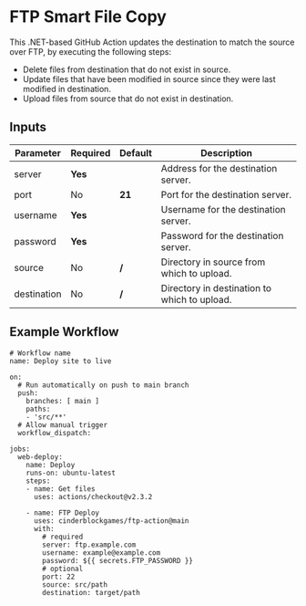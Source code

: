 # FTP Smart File Copy
This .NET-based GitHub Action updates the destination to match the source over FTP, by executing the following steps:
- Delete files from destination that do not exist in source.
- Update files that have been modified in source since they were last modified in destination.
- Upload files from source that do not exist in destination.

## Inputs
| Parameter   | Required  | Default | Description                                  |
| ----------- | --------- | ------- | -------------------------------------------- |
| server      | **Yes**   |         | Address for the destination server.          |
| port        | No        | **21**  | Port for the destination server.             |
| username    | **Yes**   |         | Username for the destination server.         |
| password    | **Yes**   |         | Password for the destination server.         |
| source      | No        | **/**   | Directory in source from which to upload.    |
| destination | No        | **/**   | Directory in destination to which to upload. |

## Example Workflow
```
# Workflow name
name: Deploy site to live
 
on:
  # Run automatically on push to main branch
  push:
    branches: [ main ]
    paths:
    - 'src/**'
  # Allow manual trigger
  workflow_dispatch:

jobs:
  web-deploy:
    name: Deploy
    runs-on: ubuntu-latest
    steps:
    - name: Get files
      uses: actions/checkout@v2.3.2
      
    - name: FTP Deploy
      uses: cinderblockgames/ftp-action@main
      with:
        # required
        server: ftp.example.com
        username: example@example.com
        password: ${{ secrets.FTP_PASSWORD }}
        # optional
        port: 22
        source: src/path
        destination: target/path
```
